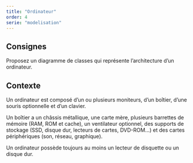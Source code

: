 ```yaml
---
title: "Ordinateur"
order: 4
serie: "modelisation"
---
```



## Consignes

Proposez un diagramme de classes qui représente l’architecture d’un ordinateur.

## Contexte 

Un ordinateur est composé d’un ou plusieurs moniteurs, d’un boîtier, d’une souris optionnelle et d’un clavier. 

Un boîtier a un châssis métallique, une carte mère, plusieurs barrettes de mémoire (RAM, ROM et cache), un ventilateur optionnel, des supports de stockage (SSD, disque dur, lecteurs de cartes, DVD-ROM…) et des cartes périphériques (son, réseau, graphique). 

Un ordinateur possède toujours au moins un lecteur de disquette ou un disque dur.

